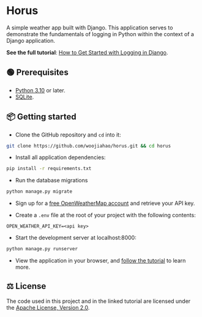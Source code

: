 # Horus

A simple weather app built with Django. This application serves to demonstrate
the fundamentals of logging in Python within the context of a Django
application.

**See the full tutorial**:
[How to Get Started with Logging in Django](https://betterstack.com/community/guides/logging/how-to-start-logging-with-django/).

## 🟢 Prerequisites

- [Python 3.10](https://docs.python.org/3/using/index.html) or later.
- [SQLite](https://www.servermania.com/kb/articles/install-sqlite/).

## 📦 Getting started

- Clone the GitHub repository and `cd` into it:

```bash
git clone https://github.com/woojiahao/horus.git && cd horus
```

- Install all application dependencies:

```bash
pip install -r requirements.txt
```

- Run the database migrations

```bash
python manage.py migrate
```

- Sign up for a [free OpenWeatherMap account](https://openweathermap.org/) and
  retrieve your API key.

- Create a `.env` file at the root of your project with the following contents:

```text
OPEN_WEATHER_API_KEY=<api key>
```

- Start the development server at localhost:8000:

```bash
python manage.py runserver
```

- View the application in your browser, and
  [follow the tutorial](https://betterstack.com/community/guides/logging/how-to-start-logging-with-django/)
  to learn more.

## ⚖ License

The code used in this project and in the linked tutorial are licensed under the
[Apache License, Version 2.0](LICENSE).
